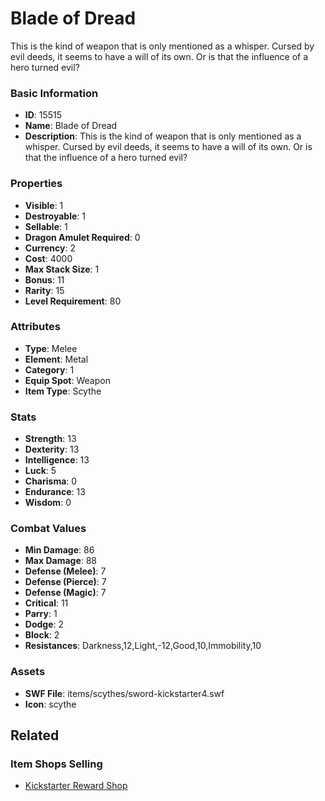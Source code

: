 # Blade of Dread

This is the kind of weapon that is only mentioned as a whisper. Cursed by evil deeds, it seems to have a will of its own. Or is that the influence of a hero turned evil?

### Basic Information

- **ID**: 15515
- **Name**: Blade of Dread
- **Description**: This is the kind of weapon that is only mentioned as a whisper. Cursed by evil deeds, it seems to have a will of its own. Or is that the influence of a hero turned evil?

### Properties

- **Visible**: 1
- **Destroyable**: 1
- **Sellable**: 1
- **Dragon Amulet Required**: 0
- **Currency**: 2
- **Cost**: 4000
- **Max Stack Size**: 1
- **Bonus**: 11
- **Rarity**: 15
- **Level Requirement**: 80

### Attributes

- **Type**: Melee
- **Element**: Metal
- **Category**: 1
- **Equip Spot**: Weapon
- **Item Type**: Scythe

### Stats

- **Strength**: 13
- **Dexterity**: 13
- **Intelligence**: 13
- **Luck**: 5
- **Charisma**: 0
- **Endurance**: 13
- **Wisdom**: 0

### Combat Values

- **Min Damage**: 86
- **Max Damage**: 88
- **Defense (Melee)**: 7
- **Defense (Pierce)**: 7
- **Defense (Magic)**: 7
- **Critical**: 11
- **Parry**: 1
- **Dodge**: 2
- **Block**: 2
- **Resistances**: Darkness,12,Light,-12,Good,10,Immobility,10

### Assets

- **SWF File**: items/scythes/sword-kickstarter4.swf
- **Icon**: scythe

## Related

### Item Shops Selling

- [Kickstarter Reward Shop](../item-shops/490-kickstarter-reward-shop.md)

